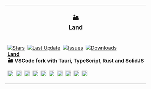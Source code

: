<!DOCTYPE html><script src="/_astro/page.9Vx75qD_.js" type="module"></script><table><tr><td colspan="4"><h3 align="center"><picture></picture>🏜️<br>Land<br></h3></td></tr><tr><td colspan="2" valign="top"><br><a href="https://github.com/CodeEditorLand/Land" target="_blank"><picture><source media="(prefers-color-scheme: dark)" srcset="https://img.shields.io/github/stars/CodeEditorLand/Land?label=stars&#38;logo=github&#38;color=black&#38;labelColor=black&#38;logoColor=white&#38;logoWidth=0"><source media="(prefers-color-scheme: light)" srcset="https://img.shields.io/github/stars/CodeEditorLand/Land?label=stars&#38;logo=github&#38;color=white&#38;labelColor=white&#38;logoColor=black&#38;logoWidth=0"><img alt="Stars" src="https://img.shields.io/github/stars/CodeEditorLand/Land?label=stars&#38;logo=github&#38;color=black&#38;labelColor=black&#38;logoColor=white&#38;logoWidth=0"></picture></a>&nbsp;&nbsp;<a href="https://github.com/CodeEditorLand/Land" target="_blank"><picture><source media="(prefers-color-scheme: dark)" srcset="https://img.shields.io/github/last-commit/CodeEditorLand/Land?label=Last%20Updated&#38;color=black&#38;labelColor=black&#38;logoColor=white&#38;logoWidth=0"><source media="(prefers-color-scheme: light)" srcset="https://img.shields.io/github/last-commit/CodeEditorLand/Land?label=Last%20Updated&#38;color=white&#38;labelColor=white&#38;logoColor=black&#38;logoWidth=0"><img alt="Last Update" src="https://img.shields.io/github/last-commit/CodeEditorLand/Land?label=Last%20Updated&#38;color=black&#38;labelColor=black&#38;logoColor=white&#38;logoWidth=0" title="Last Update"></picture></a>&nbsp;&nbsp;<a href="https://github.com/CodeEditorLand/Land" target="_blank"><picture><source media="(prefers-color-scheme: dark)" srcset="https://img.shields.io/github/issues/CodeEditorLand/Land?label=Issues&#38;color=black&#38;labelColor=black&#38;logoColor=white&#38;logoWidth=0"><source media="(prefers-color-scheme: light)" srcset="https://img.shields.io/github/issues/CodeEditorLand/Land?label=Issues&#38;color=white&#38;labelColor=white&#38;logoColor=black&#38;logoWidth=0"><img alt="Issues" src="https://img.shields.io/github/issues/CodeEditorLand/Land?label=Issues&#38;color=black&#38;labelColor=black&#38;logoColor=white&#38;logoWidth=0" title="Issues"></picture></a>&nbsp;&nbsp;<a href="https://github.com/CodeEditorLand/Land" target="_blank"><picture><source media="(prefers-color-scheme: dark)" srcset="https://img.shields.io/github/downloads/CodeEditorLand/Land/total?label=Downloads&#38;color=black&#38;labelColor=black&#38;logoColor=white&#38;logoWidth=0"><source media="(prefers-color-scheme: light)" srcset="https://img.shields.io/github/downloads/CodeEditorLand/Land/total?label=Downloads&#38;color=white&#38;labelColor=white&#38;logoColor=black&#38;logoWidth=0"><img alt="Downloads" src="https://img.shields.io/github/downloads/CodeEditorLand/Land/total?label=Downloads&#38;color=black&#38;labelColor=black&#38;logoColor=white&#38;logoWidth=0" title="Downloads"></picture></a><br><a href="https://github.com/CodeEditorLand/Land" target="_blank"><b>Land</b></a><br><b>🏜️ VSCode fork with Tauri, TypeScript, Rust and SolidJS</b><br><p><picture><source media="(prefers-color-scheme: dark)" srcset="https://nikolahristov.tech/_astro/LightTypeScript.pOz75oVM.svg"><source media="(prefers-color-scheme: light)" srcset="https://nikolahristov.tech/_astro/DarkTypeScript.HA2DkfuR.svg"><img alt="TypeScript" src="https://nikolahristov.tech/_astro/LightTypeScript.pOz75oVM.svg" title="81.89 MB of TypeScript" height="18" width="18"></picture>&nbsp;&nbsp;<picture><source media="(prefers-color-scheme: dark)" srcset="https://nikolahristov.tech/_astro/LightCSS3.foA0UBIK.svg"><source media="(prefers-color-scheme: light)" srcset="https://nikolahristov.tech/_astro/DarkCSS3.L9EtPmLs.svg"><img alt="CSS" src="https://nikolahristov.tech/_astro/LightCSS3.foA0UBIK.svg" title="1.58 MB of CSS" height="18" width="18"></picture>&nbsp;&nbsp;<picture><source media="(prefers-color-scheme: dark)" srcset="https://nikolahristov.tech/_astro/LightJavaScript.adD6bM8_.svg"><source media="(prefers-color-scheme: light)" srcset="https://nikolahristov.tech/_astro/DarkJavaScript.grINNk6e.svg"><img alt="JavaScript" src="https://nikolahristov.tech/_astro/LightJavaScript.adD6bM8_.svg" title="1.29 MB of JavaScript" height="18" width="18"></picture>&nbsp;&nbsp;<picture><source media="(prefers-color-scheme: dark)" srcset="https://nikolahristov.tech/_astro/LightRust.ESazIC5c.svg"><source media="(prefers-color-scheme: light)" srcset="https://nikolahristov.tech/_astro/DarkRust.HslRzuVK.svg"><img alt="Rust" src="https://nikolahristov.tech/_astro/LightRust.ESazIC5c.svg" title="935.48 KB of Rust" height="18" width="18"></picture>&nbsp;&nbsp;<picture><source media="(prefers-color-scheme: dark)" srcset="https://nikolahristov.tech/_astro/LightGNUBash.AqGLX1PX.svg"><source media="(prefers-color-scheme: light)" srcset="https://nikolahristov.tech/_astro/DarkGNUBash.wU9rSu_x.svg"><img alt="Shell" src="https://nikolahristov.tech/_astro/LightGNUBash.AqGLX1PX.svg" title="103.41 KB of Shell" height="18" width="18"></picture>&nbsp;&nbsp;<picture><source media="(prefers-color-scheme: dark)" srcset="https://nikolahristov.tech/_astro/LightPowershell.PO8DcJ8l.svg"><source media="(prefers-color-scheme: light)" srcset="https://nikolahristov.tech/_astro/DarkPowershell.PpeowZUP.svg"><img alt="PowerShell" src="https://nikolahristov.tech/_astro/LightPowershell.PO8DcJ8l.svg" title="18.91 KB of PowerShell" height="18" width="18"></picture>&nbsp;&nbsp;<picture><source media="(prefers-color-scheme: dark)" srcset="https://nikolahristov.tech/_astro/LightWindowsTerminal.8aHV3Sve.svg"><source media="(prefers-color-scheme: light)" srcset="https://nikolahristov.tech/_astro/DarkWindowsTerminal.i1uvAMBO.svg"><img alt="Batchfile" src="https://nikolahristov.tech/_astro/LightWindowsTerminal.8aHV3Sve.svg" title="18.1 KB of Batchfile" height="18" width="18"></picture>&nbsp;&nbsp;<picture><source media="(prefers-color-scheme: dark)" srcset="https://nikolahristov.tech/_astro/LightPython.U4W5bebi.svg"><source media="(prefers-color-scheme: light)" srcset="https://nikolahristov.tech/_astro/DarkPython.w_rf9J46.svg"><img alt="Python" src="https://nikolahristov.tech/_astro/LightPython.U4W5bebi.svg" title="2.12 KB of Python" height="18" width="18"></picture>&nbsp;&nbsp;<picture><source media="(prefers-color-scheme: dark)" srcset="https://nikolahristov.tech/_astro/LightGo.S6nBm_ve.svg"><source media="(prefers-color-scheme: light)" srcset="https://nikolahristov.tech/_astro/DarkGo.GnXmJIfU.svg"><img alt="Go" src="https://nikolahristov.tech/_astro/LightGo.S6nBm_ve.svg" title="652 Bytes of Go" height="18" width="18"></picture>&nbsp;&nbsp;<picture><source media="(prefers-color-scheme: dark)" srcset="https://nikolahristov.tech/_astro/LightLua.Wm2iTJFn.svg"><source media="(prefers-color-scheme: light)" srcset="https://nikolahristov.tech/_astro/DarkLua.Y_P0DXDX.svg"><img alt="Lua" src="https://nikolahristov.tech/_astro/LightLua.Wm2iTJFn.svg" title="252 Bytes of Lua" height="18" width="18"></picture>&nbsp;&nbsp;</p></td></tr></table><script defer src="https://static.cloudflareinsights.com/beacon.min.js/v84a3a4012de94ce1a686ba8c167c359c1696973893317" integrity="sha512-euoFGowhlaLqXsPWQ48qSkBSCFs3DPRyiwVu3FjR96cMPx+Fr+gpWRhIafcHwqwCqWS42RZhIudOvEI+Ckf6MA==" data-cf-beacon='{"rayId":"84daf35daece6e9d","r":1,"version":"2024.1.0","token":"c0f28e7b8f71421087596066194bf3cb"}' crossorigin="anonymous"></script>
